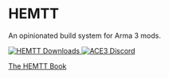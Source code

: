 # HEMTT

An opinionated build system for Arma 3 mods.

<a href="https://github.com/BrettMayson/HEMTT/releases">
      <img src="https://img.shields.io/github/downloads/BrettMayson/HEMTT/total.svg?style=flat-square&label=Downloads" alt="HEMTT Downloads">
  </a>
<a href="https://acemod.org/discord">
    <img src="https://img.shields.io/badge/Discord-Join-darkviolet.svg?style=flat-square" alt="ACE3 Discord">
</a>

[The HEMTT Book](https://brettmayson.github.io/HEMTT)
